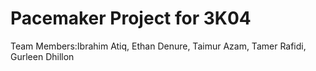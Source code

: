 # Pacemaker Project for 3K04
Team Members:Ibrahim Atiq, Ethan Denure, Taimur Azam, Tamer Rafidi, Gurleen Dhillon
